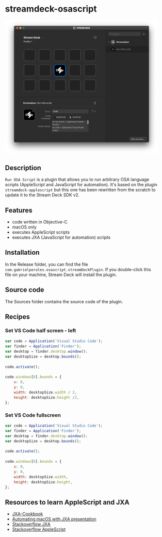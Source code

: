 # streamdeck-osascript

![](screenshot.png)

## Description

`Run OSA Script` is a plugin that allows you to run arbitrary OSA language scripts (AppleScript and JavaScript for automation). It's based on the plugin `streamdeck-applescript` but this one has been rewritten from the scratch to update it to the Stream Deck SDK v2.

## Features

- code written in Objective-C
- macOS only
- executes AppleScript scripts
- executes JXA (JavaScript for automation) scripts

## Installation

In the Release folder, you can find the file `com.gabrielperales.osascript.streamDeckPlugin`. If you double-click this file on your machine, Stream Deck will install the plugin.

## Source code

The Sources folder contains the source code of the plugin.


## Recipes

### Set VS Code half screen - left

```JavaScript
var code = Application('Visual Studio Code');
var finder = Application('Finder');
var desktop = finder.desktop.window();
var desktopSize = desktop.bounds();

code.activate();

code.windows[0].bounds = {
	x: 0,
	y: 0,
	width: desktopSize.width / 2,
	height: desktopSize.height /2,
};
```

### Set VS Code fullscreen

```JavaScript
var code = Application('Visual Studio Code');
var finder = Application('Finder');
var desktop = finder.desktop.window();
var desktopSize = desktop.bounds();

code.activate();

code.windows[0].bounds = {
	x: 0,
	y: 0,
	width: desktopSize.width,
	height: desktopSize.height,
};
```

## Resources to learn AppleScript and JXA

- [JXA-Cookbook](https://github.com/JXA-Cookbook/JXA-Cookbook)
- [Automating macOS with JXA presentation](https://github.com/josh-/automating-macOS-with-JXA-presentation)
- [Stackoverflow JXA](https://stackoverflow.com/questions/tagged/javascript-automation)
- [Stackoverflow AppleScript](https://stackoverflow.com/questions/tagged/applescript)
